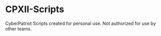 # CPXII-Scripts
CyberPatriot Scripts created for personal use. Not authorized for use by other teams.
